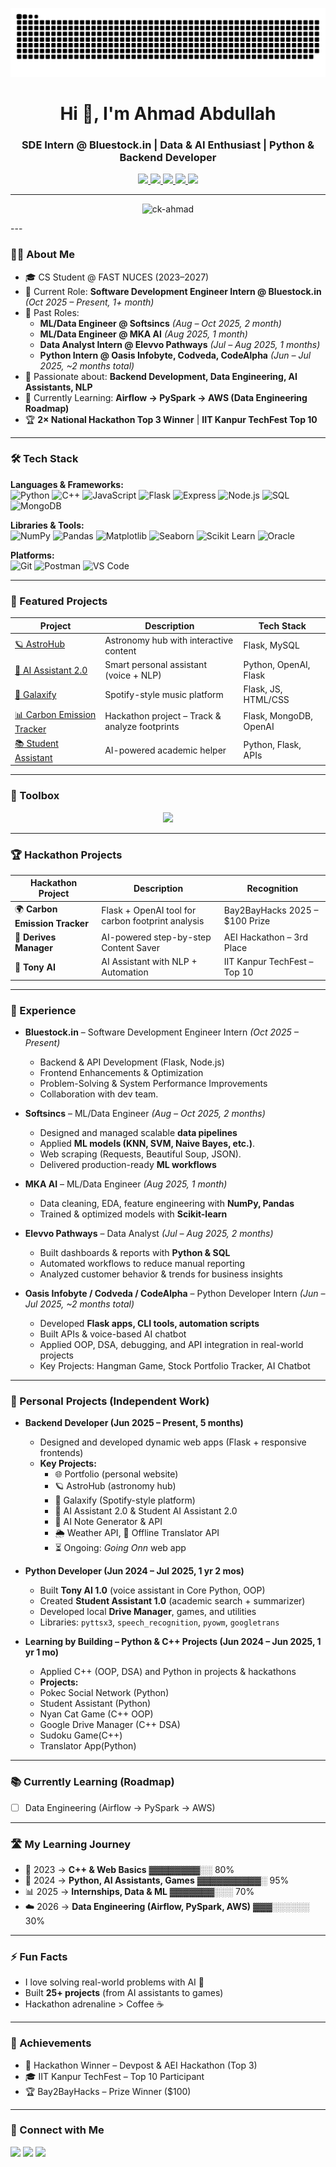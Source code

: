 <!-- <img src="https://raw.githubusercontent.com/ck-ahmad/ck-ahmad/main/hw1.png" alt="Ahmad's Banner" style="width:100%;" /> -->
<p align="center">
  <picture>
    <source
      media="(prefers-color-scheme: dark)"
      srcset="https://raw.githubusercontent.com/platane/snk/output/github-contribution-grid-snake-dark.svg"
    />
    <source
      media="(prefers-color-scheme: light)"
      srcset="https://raw.githubusercontent.com/platane/snk/output/github-contribution-grid-snake.svg"
    />
    <img
      alt="github contribution grid snake animation"
      src="https://raw.githubusercontent.com/platane/snk/output/github-contribution-grid-snake.svg"
    />
  </picture>
</p>



<h1 align="center">Hi 👋, I'm Ahmad Abdullah</h1>
<h3 align="center">SDE Intern @ Bluestock.in | Data & AI Enthusiast | Python & Backend Developer</h3>

<p align="center">
  <a href="https://github.com/ck-ahmad" target="_blank">
    <img src="https://img.shields.io/badge/GitHub-ck--ahmad-171515?style=for-the-badge&logo=github" />
  </a>
  <a href="https://linkedin.com/in/ahmad0763" target="_blank">
    <img src="https://img.shields.io/badge/LinkedIn-ahmad0763-0A66C2?style=for-the-badge&logo=linkedin" />
  </a>
  <a href="mailto:ahmadleo498@gmail.com">
    <img src="https://img.shields.io/badge/Email-ahmadleo498@gmail.com-D14836?style=for-the-badge&logo=gmail" />
  </a>
  <a href="https://ahmadleo-tech.github.io/New_portfolio/" target="_blank">
    <img src="https://img.shields.io/badge/Portfolio-Visit-1DA1F2?style=for-the-badge&logo=githubpages" />
  </a>
  <!-- <a href="https://www.vitaely.me/portfolio_ahmad0763" target="_blank">
    <img src="https://img.shields.io/badge/Vitaely-Portfolio-1DA1F2?style=for-the-badge&logo=githubpages" />
  </a> -->
  <a href="https://docs.google.com/document/d/1XZ1YCHhZTxDLT_UlPb1UtY9E73Cd0ctaePXYOsJNGos/edit?usp=sharing" target="_blank">
    <img src="https://img.shields.io/badge/Resume-Download-success?style=for-the-badge&logo=adobeacrobatreader" />
  </a>
</p>

---

<p align="center">
  <img src="https://komarev.com/ghpvc/?username=ck-ahmad&label=Profile%20Views&color=0e75b6&style=flat" alt="ck-ahmad" />
</p>
---

### 👨‍💻 About Me

- 🎓 CS Student @ FAST NUCES (2023–2027)  
- 💼 Current Role: **Software Development Engineer Intern @ Bluestock.in** _(Oct 2025 – Present, 1+ month)_  
- 🔧 Past Roles:  
  - **ML/Data Engineer @ Softsincs** _(Aug – Oct 2025, 2 month)_  
  - **ML/Data Engineer @ MKA AI** _(Aug 2025, 1 month)_  
  - **Data Analyst Intern @ Elevvo Pathways** _(Jul – Aug 2025, 1 months)_  
  - **Python Intern @ Oasis Infobyte, Codveda, CodeAlpha** _(Jun – Jul 2025, ~2 months total)_  
- 🤖 Passionate about: **Backend Development, Data Engineering, AI Assistants, NLP**  
- 🌱 Currently Learning: **Airflow → PySpark → AWS (Data Engineering Roadmap)**  
- 🏆 **2× National Hackathon Top 3 Winner** | **IIT Kanpur TechFest Top 10**  


---

### 🛠️ Tech Stack

**Languages & Frameworks:**  
![Python](https://img.shields.io/badge/-Python-3776AB?style=flat&logo=python&logoColor=white)  ![C++](https://img.shields.io/badge/-C++-00599C?style=flat&logo=c%2B%2B&logoColor=white)  ![JavaScript](https://img.shields.io/badge/-JavaScript-F7DF1E?style=flat&logo=javascript&logoColor=black)  ![Flask](https://img.shields.io/badge/-Flask-000?style=flat&logo=flask)  ![Express](https://img.shields.io/badge/-Express-000000?style=flat&logo=express&logoColor=white)  ![Node.js](https://img.shields.io/badge/-Node.js-339933?style=flat&logo=node.js&logoColor=white)  ![SQL](https://img.shields.io/badge/-SQL-4479A1?style=flat&logo=mysql&logoColor=white)  ![MongoDB](https://img.shields.io/badge/-MongoDB-47A248?style=flat&logo=mongodb&logoColor=white)  

**Libraries & Tools:**  
![NumPy](https://img.shields.io/badge/-NumPy-013243?style=flat&logo=numpy)  ![Pandas](https://img.shields.io/badge/-Pandas-150458?style=flat&logo=pandas)  ![Matplotlib](https://img.shields.io/badge/-Matplotlib-11557C?style=flat)  ![Seaborn](https://img.shields.io/badge/-Seaborn-2E3B4E?style=flat)  ![Scikit Learn](https://img.shields.io/badge/-Scikit--Learn-F7931E?style=flat&logo=scikit-learn)  ![Oracle](https://img.shields.io/badge/-Oracle-F80000?style=flat&logo=oracle&logoColor=white)  

**Platforms:**  
![Git](https://img.shields.io/badge/-Git-F05032?style=flat&logo=git)  ![Postman](https://img.shields.io/badge/-Postman-FF6C37?style=flat&logo=postman&logoColor=white)  ![VS Code](https://img.shields.io/badge/-VS%20Code-007ACC?style=flat&logo=visual-studio-code&logoColor=white)  

---

### 🚀 Featured Projects

| Project | Description | Tech Stack |
|--------|-------------|------------|
| [🪐 AstroHub](https://github.com/ck-ahmad/AstroHub) | Astronomy hub with interactive content | Flask, MySQL |
| [🧠 AI Assistant 2.0](https://github.com/ck-ahmad/AI-Assistant) | Smart personal assistant (voice + NLP) | Python, OpenAI, Flask |
| [🎵 Galaxify](https://github.com/ck-ahmad/Galaxify) | Spotify-style music platform | Flask, JS, HTML/CSS |
| [📊 Carbon Emission Tracker](https://github.com/ck-ahmad/Carbon_Tracker) | Hackathon project – Track & analyze footprints | Flask, MongoDB, OpenAI |
| [📚 Student Assistant](https://github.com/Ahmadleo-tech/Student-Assistant-Helper-) | AI-powered academic helper | Python, Flask, APIs |

---
### 🧰 Toolbox

<p align="center">
  <img src="https://github-readme-stats.vercel.app/api/top-langs/?username=ck-ahmad&layout=donut&theme=algolia" />
</p>

---

### 🏆 Hackathon Projects

| Hackathon Project | Description | Recognition |
|------------------|-------------|-------------|
| 🌍 **Carbon Emission Tracker** | Flask + OpenAI tool for carbon footprint analysis | Bay2BayHacks 2025 – $100 Prize |
| 🧮 **Derives Manager** | AI-powered step-by-step Content Saver | AEI Hackathon – 3rd Place |
| 🤖 **Tony AI** | AI Assistant with NLP + Automation | IIT Kanpur TechFest – Top 10 |

---

### 💼 Experience

- **Bluestock.in** – Software Development Engineer Intern _(Oct 2025 – Present)_  
  - Backend & API Development (Flask, Node.js)  
  - Frontend Enhancements & Optimization  
  - Problem-Solving & System Performance Improvements  
  - Collaboration with dev team. 

- **Softsincs** – ML/Data Engineer _(Aug – Oct 2025, 2 months)_  
  - Designed and managed scalable **data pipelines**  
  - Applied **ML models (KNN, SVM, Naive Bayes, etc.)**.  
  - Web scraping (Requests, Beautiful Soup, JSON).
  - Delivered production-ready **ML workflows**  

- **MKA AI** – ML/Data Engineer _(Aug 2025, 1 month)_  
  - Data cleaning, EDA, feature engineering with **NumPy, Pandas**  
  - Trained & optimized models with **Scikit-learn**  

- **Elevvo Pathways** – Data Analyst _(Jul – Aug 2025, 2 months)_  
  - Built dashboards & reports with **Python & SQL**  
  - Automated workflows to reduce manual reporting  
  - Analyzed customer behavior & trends for business insights  

- **Oasis Infobyte / Codveda / CodeAlpha** – Python Developer Intern _(Jun – Jul 2025, ~2 months total)_  
  - Developed **Flask apps, CLI tools, automation scripts**  
  - Built APIs & voice-based AI chatbot  
  - Applied OOP, DSA, debugging, and API integration in real-world projects  
  - Key Projects: Hangman Game, Stock Portfolio Tracker, AI Chatbot  

---

### 🔧 Personal Projects (Independent Work)

- **Backend Developer (Jun 2025 – Present, 5 months)**  
  - Designed and developed dynamic web apps (Flask + responsive frontends)  
  - **Key Projects:**  
    - 🌐 Portfolio (personal website)  
    - 🪐 AstroHub (astronomy hub)  
    - 🌌 Galaxify (Spotify-style platform)  
    - 🤖 AI Assistant 2.0 & Student AI Assistant 2.0  
    - 📝 AI Note Generator & API  
    - 🌦️ Weather API, 🔗 Offline Translator API  
    - ⏳ Ongoing: *Going Onn* web app  

- **Python Developer (Jun 2024 – Jul 2025, 1 yr 2 mos)**  
  - Built **Tony AI 1.0** (voice assistant in Core Python, OOP)  
  - Created **Student Assistant 1.0** (academic search + summarizer)  
  - Developed local **Drive Manager**, games, and utilities  
  - Libraries: `pyttsx3`, `speech_recognition`, `pyowm`, `googletrans`  

- **Learning by Building – Python & C++ Projects (Jun 2024 – Jun 2025, 1 yr 1 mo)**  
  - Applied C++ (OOP, DSA) and Python in projects & hackathons  
  - **Projects:**
  - Pokec Social Network (Python)
  -  Student Assistant (Python)
  - Nyan Cat Game (C++ OOP)
  - Google Drive Manager (C++ DSA)
  - Sudoku Game(C++)
  - Translator App(Python) 


---

### 📚 Currently Learning (Roadmap) 
- [ ] Data Engineering (Airflow → PySpark → AWS)  

---

### 🛣️ My Learning Journey

- 🚀 2023 → **C++ & Web Basics** ▓▓▓▓▓▓▓▓░░ 80%
- 🔧 2024 → **Python, AI Assistants, Games** ▓▓▓▓▓▓▓▓▓▓░ 95%
- 📊 2025 → **Internships, Data & ML** ▓▓▓▓▓▓▓░░░ 70%
- ☁️ 2026 → **Data Engineering (Airflow, PySpark, AWS)** ▓▓▓░░░░░░ 30%

---

### ⚡ Fun Facts

- I love solving real-world problems with AI 🤖  
- Built **25+ projects** (from AI assistants to games)  
- Hackathon adrenaline > Coffee ☕  

---

### 🏅 Achievements

- 🥉 Hackathon Winner – Devpost & AEI Hackathon (Top 3)  
- 🎓 IIT Kanpur TechFest – Top 10 Participant  
- 🏆 Bay2BayHacks – Prize Winner ($100)  

---


### 🤝 Connect with Me

<a href="mailto:ahmadleo498@gmail.com"><img src="https://img.shields.io/badge/Gmail-Contact Me-E63946?style=for-the-badge&logo=gmail&logoColor=white" /></a>
<a href="https://linkedin.com/in/ahmad0763" target="_blank"><img src="https://img.shields.io/badge/LinkedIn-View Profile-0A66C2?style=for-the-badge&logo=linkedin&logoColor=white" /></a>
<a href="https://github.com/ck-ahmad" target="_blank"><img src="https://img.shields.io/badge/GitHub-Visit Repo-171515?style=for-the-badge&logo=github&logoColor=white" /></a>
